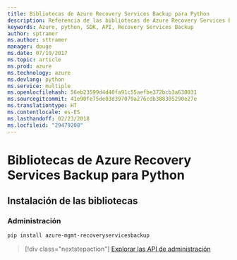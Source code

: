 ```yaml
---
title: Bibliotecas de Azure Recovery Services Backup para Python
description: Referencia de las bibliotecas de Azure Recovery Services Backup para Python
keywords: Azure, python, SDK, API, Recovery Services Backup
author: sptramer
ms.author: sttramer
manager: douge
ms.date: 07/10/2017
ms.topic: article
ms.prod: azure
ms.technology: azure
ms.devlang: python
ms.service: multiple
ms.openlocfilehash: 56eb23599d4d40fa91c55aefbe372bcb3a630031
ms.sourcegitcommit: 41e90fe75de03d397079a276cdb388305290e27e
ms.translationtype: HT
ms.contentlocale: es-ES
ms.lasthandoff: 02/23/2018
ms.locfileid: "29479208"
---
```

# <a name="azure-recovery-services-backup-libraries-for-python"></a>Bibliotecas de Azure Recovery Services Backup para Python

## <a name="install-the-libraries"></a>Instalación de las bibliotecas


### <a name="management"></a>Administración

```bash
pip install azure-mgmt-recoveryservicesbackup
```
> [!div class="nextstepaction"]
> [Explorar las API de administración](/python/api/overview/azure/recoveryservicesbackup/management)